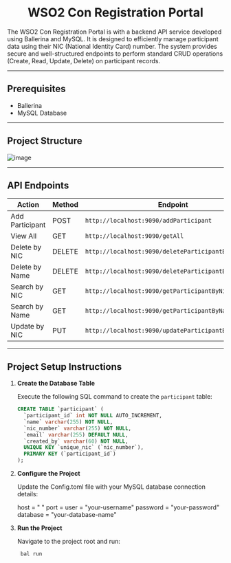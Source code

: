 <h1 align="center" id="title">WSO2 Con Registration Portal</h1>

<p id="description">
The WSO2 Con Registration Portal is with a backend API service developed using Ballerina and MySQL. It is designed to efficiently manage participant data using their NIC (National Identity Card) number. The system provides secure and well-structured endpoints to perform standard CRUD operations (Create, Read, Update, Delete) on participant records.
</p>

---

##  Prerequisites

- Ballerina
- MySQL Database

---

##  Project Structure

![image](https://github.com/user-attachments/assets/9f1e838e-09f2-4583-a174-ec3e907dbe05)



---

##  API Endpoints

| Action                | Method | Endpoint                                                     |
|-----------------------|--------|---------------------------------------------------------------|
|  Add Participant     | POST   | `http://localhost:9090/addParticipant`                        |
|  View All           | GET    | `http://localhost:9090/getAll`                                |
|  Delete by NIC      | DELETE | `http://localhost:9090/deleteParticipantByNIC`                |
|  Delete by Name     | DELETE | `http://localhost:9090/deleteParticipantByName`               |
|  Search by NIC      | GET    | `http://localhost:9090/getParticipantByNicNumber`             |
|  Search by Name     | GET    | `http://localhost:9090/getParticipantByName`                  |
|  Update by NIC      | PUT    | `http://localhost:9090/updateParticipantByNicNumber`          |

---

##  Project Setup Instructions

1. **Create the Database Table**

   Execute the following SQL command to create the `participant` table:

   ```sql
   CREATE TABLE `participant` (
     `participant_id` int NOT NULL AUTO_INCREMENT,
     `name` varchar(255) NOT NULL,
     `nic_number` varchar(255) NOT NULL,
     `email` varchar(255) DEFAULT NULL,
     `created_by` varchar(60) NOT NULL,
     UNIQUE KEY `unique_nic` (`nic_number`),
     PRIMARY KEY (`participant_id`)
   );

2. **Configure the Project**

   Update the Config.toml file with your MySQL database connection details:


    host = " "
    port = 
    user = "your-username"
    password = "your-password"
    database = "your-database-name"

3. **Run the Project**

    Navigate to the project root and run:

        bal run
